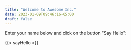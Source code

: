 ```yaml
---
title: "Welcome to Awesome Inc."
date: 2023-01-09T09:46:16-05:00
draft: false
---
```


Enter your name below and click on the button "Say Hello":

{{< sayHello >}}
